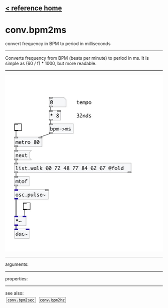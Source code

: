 [< reference home](index.html)
---

# conv.bpm2ms


convert frequency in BPM to period in milliseconds

---

Converts frequency from BPM (beats per minute) to period in ms. It is simple as
            (60 / f) * 1000, but more readable.
<br>


---


![example](examples/conv.bpm2ms-example.jpg)

---
arguments:


---
properties:


---
see also:<br>
[![conv.bpm2sec](img/object_conv.bpm2sec.png)](conv.bpm2sec.html)
[![conv.bpm2hz](img/object_conv.bpm2hz.png)](conv.bpm2hz.html)
